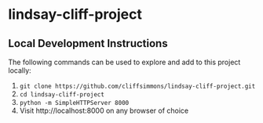 # lindsay-cliff-project

## Local Development Instructions
The following commands can be used to explore and add to this project locally:

1. `git clone https://github.com/cliffsimmons/lindsay-cliff-project.git`
2. `cd lindsay-cliff-project`
3. `python -m SimpleHTTPServer 8000`
4. Visit http://localhost:8000 on any browser of choice
